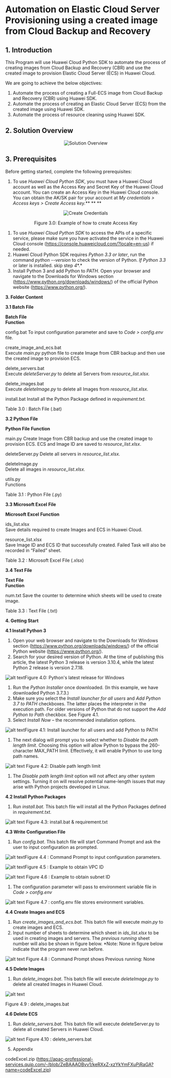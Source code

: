 # **Automation on Elastic Cloud Server Provisioning using a created image from Cloud Backup and Recovery**

## **1. Introduction**

This Program will use Huawei Cloud Python SDK to automate the process of creating images from Cloud Backup and Recovery (CBR) and use the created image to provision Elastic Cloud Server (ECS) in Huawei Cloud.
 
We are going to achieve the below objectives:

1. Automate the process of creating a Full-ECS image from Cloud Backup and Recovery (CBR) using Huawei SDK.
2. Automate the process of creating an Elastic Cloud Server (ECS) from the created image using Huawei SDK.
3. Automate the process of resource cleaning using Huawei SDK.

## **2. Solution Overview**
<p align="center">
   <img src="https://github.com/terraform-hwcloud-apac-pso-modules/hwcloud-apac-automation/blob/main/Image/solution_overview.png" alt="Solution Overview"/>
</p>


## **3. Prerequisites**

Before getting started, complete the following prerequisites:

1. To use *Huawei Cloud Python SDK*, you must have a Huawei Cloud account as well as the Access Key and Secret Key of the Huawei Cloud account. You can create an Access Key in the Huawei Cloud console. You can obtain the AK/SK pair for your account at *My credentials > Access keys > Create Access key.*** ** **

<figure>
 <p align="center">
    <img src="https://github.com/terraform-hwcloud-apac-pso-modules/hwcloud-apac-automation/blob/main/Image/create_credentials.png" alt="Create Credentials"/>
 </p>
 <figcaption align="center">Figure 3.0: Example of how to create Access Key</figcaption>
</figure>

1. To use *Huawei Cloud Python SDK* to access the APIs of a specific service, please make sure you have activated the service in the Huawei Cloud console (https://console.huaweicloud.com/?locale=en-us) if needed.
2. Huawei Cloud Python SDK requires *Python 3.3* *or later*, run the command *python --version* to check the version of Python. *If Python 3.3* or later is installed. skip step *4**.*
3. Install Python 3 and add Python to *PATH.* Open your browser and navigate to the Downloads for Windows section (https://www.python.org/downloads/windows/) of the official Python website (https://www.python.org/).

 

**3. Folder Content**

**3.1 Batch File**


**Batch File**	
**Function**

config.bat	To input configuration parameter and save to *Code > config.env* file.

create_image_and_ecs.bat	
Execute *main.py* python file to create Image from CBR backup and then use  the created image to provision ECS.

delete_servers.bat	
Execute *deleteServer.py* to delete all Servers from *resource_list.xlsx.*

delete_images.bat	
Execute *deleteImage.py* to delete all Images from *resource_list.xlsx.*

install.bat	
Install all the Python  Package defined in *requirement.txt.*

Table 3.0 :  Batch File (.bat)

**3.2 Python File**


**Python File**	
**Function**

main.py	
Create Image from CBR backup  and use the created image to provision ECS. ECS and Image ID are saved to *resource_list.xlsx*.

deleteServer.py	
Delete all servers in *resource_list.xlsx.*

deleteImage.py	
Delete all images in *resource_list.xlsx.*

utils.py	
Functions

Table 3.1 :  Python File (.py)

**3.3 Microsoft Excel File**


**Microsoft Excel**	
**Function**

ids_list.xlsx	
Save details required to  create Images and ECS in Huawei Cloud.

resource_list.xlsx	
Save Image ID and ECS ID  that successfully created. Failed Task will also be recorded in “Failed”  sheet.

Table 3.2 :  Microsoft Excel File (.xlsx)

**3.4 Text File**


**Text File**	
**Function**

num.txt	
Save the counter to  determine which sheets will be used to create image.

Table 3.3 :  Text File (.txt)


**4. Getting Start**

**4.1 Install Python 3**

1. Open your web browser and navigate to the Downloads for Windows section (https://www.python.org/downloads/windows/) of the official Python website (https://www.python.org/).
2. Search for your desired version of Python. At the time of publishing this article, the latest Python 3 release is version 3.10.4, while the latest Python 2 release is version 2.7.18.


![alt text](https://github.com/terraform-hwcloud-apac-pso-modules/hwcloud-apac-automation/blob/main/Image/python_latest-version.png?raw=true)Figure 4.0: Python's latest release for Windows


1. Run the *Python Installer* once downloaded. (In this example, we have downloaded Python 3.7.3.)
2. Make sure you select the *Install launcher for all users* and *Add Python 3.7 to PATH* checkboxes. The latter places the interpreter in the execution path. For older versions of Python that do not support the *Add Python to Path* checkbox. See Figure 4.1.
3. Select *Install Now* – the recommended installation options.


![alt text](https://github.com/terraform-hwcloud-apac-pso-modules/hwcloud-apac-automation/blob/main/Image/python_path_config.png?raw=true)Figure 4.1:  Install launcher for all users and add Python to PATH



1. The next dialog will prompt you to select whether to *Disable the path length limit*. Choosing this option will allow Python to bypass the 260-character MAX_PATH limit. Effectively, it will enable Python to use long path names.


![alt text](https://github.com/terraform-hwcloud-apac-pso-modules/hwcloud-apac-automation/blob/main/Image/python_max_length_config.png?raw=true)
Figure 4.2: Disable path length limit


1. The *Disable path length* *limit* option will not affect any other system settings. Turning it on will resolve potential name-length issues that may arise with Python projects developed in Linux.



**4.2 Install Python Packages**

1. Run *install.bat.* This batch file will install all the Python Packages defined in *requirement.txt.*


![alt text](https://github.com/terraform-hwcloud-apac-pso-modules/hwcloud-apac-automation/blob/main/Image/install_bat.png?raw=true)
Figure 4.3: install.bat & requirement.txt


**4.3 Write Configuration File**

1. Run *config.bat*. This batch file will start Command Prompt and ask the user to input configuration as prompted.


![alt text](https://github.com/terraform-hwcloud-apac-pso-modules/hwcloud-apac-automation/blob/main/Image/cmd_config.png?raw=true)Figure 4.4 : Command Prompt to input configuration parameters.


![alt text](https://github.com/terraform-hwcloud-apac-pso-modules/hwcloud-apac-automation/blob/main/Image/get_vpc_id.png?raw=true)Figure 4.5 : Example to obtain VPC ID

![alt text](https://github.com/terraform-hwcloud-apac-pso-modules/hwcloud-apac-automation/blob/main/Image/get_subnet_id.png?raw=true)
Figure 4.6 : Example to obtain subnet ID


1. The configuration parameter will pass to environment variable file in *Code > config.env*


![alt text](https://github.com/terraform-hwcloud-apac-pso-modules/hwcloud-apac-automation/blob/main/Image/config_env.png?raw=true)
Figure 4.7 : config.env file stores environment variables.


**4.4 Create Images and ECS**

1. Run *create_images_and_ecs.bat.* This batch file will execute *main.py* to create images and ECS.
2. Input number of sheets to determine which sheet in *ids_list.xlsx* to be used in creating images and servers. The *previous running* sheet number will also be shown in figure below. *Note: None in figure below indicate that the program never run before.


![alt text](https://github.com/terraform-hwcloud-apac-pso-modules/hwcloud-apac-automation/blob/main/Image/cmd.png?raw=true)
Figure 4.8 : Command Prompt shows Previous running: None


**4.5 Delete Images**

1. Run *delete_images.bat*. This batch file will execute *deleteImage.py* to delete all created Images in Huawei Cloud.


![alt text](https://github.com/terraform-hwcloud-apac-pso-modules/hwcloud-apac-automation/blob/main/Image/delete_image_bat.png?raw=true)

Figure 4.9 : delete_images.bat


**4.6 Delete ECS**

1.  Run *delete_servers.bat.* This batch file will execute deleteServer.py to delete all created Servers in Huawei Cloud. 


![alt text](https://github.com/terraform-hwcloud-apac-pso-modules/hwcloud-apac-automation/blob/main/Image/delete_server_bat.png?raw=true)
                                            Figure 4.10 :  delete_servers.bat


 

5. Appendix 

codeExcel.zip (https://apac-professional-services.quip.com/-/blob/ZeBAAAOBvv1/keRXxZ-xzYkYmFXuPjRaGA?name=codeExcel.zip) 
